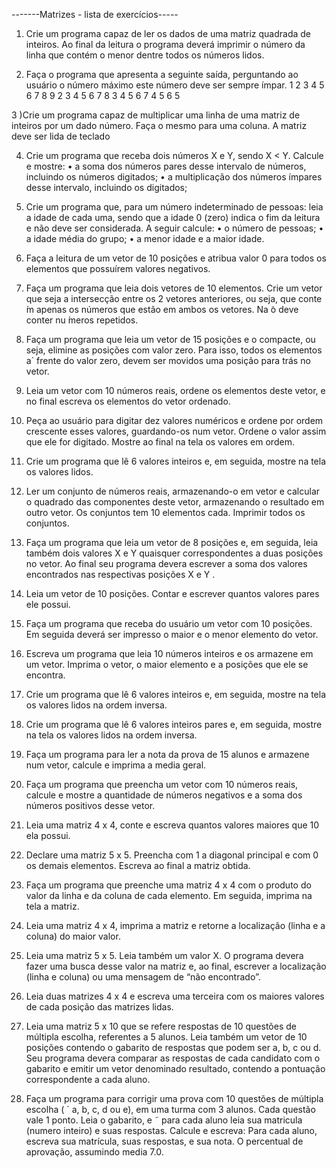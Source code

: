-------Matrizes - lista de exercícios-----

1) Crie um programa capaz de ler os dados de uma matriz quadrada de inteiros. Ao final da leitura o programa deverá imprimir o número da linha que contém o menor dentre todos os números lidos.

2) Faça o programa que apresenta a seguinte saída, perguntando ao usuário o número máximo este número deve ser sempre ímpar.
1 2 3 4 5 6 7 8 9
2 3 4 5 6 7 8
3 4 5 6 7
4 5 6
5

3 )Crie um programa capaz de multiplicar uma linha de uma matriz de inteiros por um dado número. Faça o mesmo para uma coluna. A matriz deve ser lida de teclado

4) Crie um programa que receba dois números X e Y, sendo X < Y. Calcule e mostre:
•	a soma dos números pares desse intervalo de números, incluindo os números digitados;
•	a multiplicação dos números ímpares desse intervalo, incluindo os digitados;

5) Crie um programa que, para um número indeterminado de pessoas: leia a idade de cada uma, sendo que a idade 0 (zero) indica o fim da leitura e não deve ser considerada. A seguir calcule:
•	o número de pessoas;
•	a idade média do grupo;
•	a menor idade e a maior idade.

6) Faça a leitura de um vetor de 10 posições e atribua valor 0 para todos os elementos que possuírem valores negativos.

7) Faça um programa que leia dois vetores de 10 elementos. Crie um vetor que seja a intersecção entre os 2 vetores anteriores, ou seja, que conte ́m apenas os números que estão em ambos os vetores. Na ̃o deve conter nu ́meros repetidos.

8) Faça um programa que leia um vetor de 15 posições e o compacte, ou seja, elimine as posições com valor zero. Para isso, todos os elementos a` frente do valor zero, devem ser movidos uma posição para trás no vetor.

9) Leia um vetor com 10 números reais, ordene os elementos deste vetor, e no final escreva os elementos do vetor ordenado.

10) Peça ao usuário para digitar dez valores numéricos e ordene por ordem crescente esses valores, guardando-os num vetor. Ordene o valor assim que ele for digitado. Mostre ao final na tela os valores em ordem.

11) Crie um programa que lê 6 valores inteiros e, em seguida, mostre na tela os valores lidos.

12) Ler um conjunto de números reais, armazenando-o em vetor e calcular o quadrado das componentes deste vetor, armazenando o resultado em outro vetor. Os conjuntos tem 10 elementos cada. Imprimir todos os conjuntos.

13) Faça um programa que leia um vetor de 8 posições e, em seguida, leia também dois valores X e Y quaisquer correspondentes a duas posições no vetor. Ao final seu programa devera escrever a soma dos valores encontrados nas respectivas posições X e Y .

14) Leia um vetor de 10 posições. Contar e escrever quantos valores pares ele possui.

15) Faça um programa que receba do usuário um vetor com 10 posições. Em seguida deverá ser impresso o maior e o menor elemento do vetor.

16) Escreva um programa que leia 10 números inteiros e os armazene em um vetor. Imprima o vetor, o maior elemento e a posições que ele se encontra.

17) Crie um programa que lê 6 valores inteiros e, em seguida, mostre na tela os valores lidos na ordem inversa.

18) Crie um programa que lê 6 valores inteiros pares e, em seguida, mostre na tela os valores lidos na ordem inversa.

19) Faça um programa para ler a nota da prova de 15 alunos e armazene num vetor, calcule e imprima a media geral.

20) Faça um programa que preencha um vetor com 10 números reais, calcule e mostre a quantidade de números negativos e a soma dos números positivos desse vetor.

21) Leia uma matriz 4 x 4, conte e escreva quantos valores maiores que 10 ela possui.

22) Declare uma matriz 5 x 5. Preencha com 1 a diagonal principal e com 0 os demais elementos. Escreva ao final a matriz obtida. 

23) Faça um programa que preenche uma matriz 4 x 4 com o produto do valor da linha e da coluna de cada elemento. Em seguida, imprima na tela a matriz.

24) Leia uma matriz 4 x 4, imprima a matriz e retorne a localização (linha e a coluna) do maior valor.

25) Leia uma matriz 5 x 5. Leia também um valor  X. O programa devera fazer uma busca desse valor na matriz e, ao final, escrever a localização (linha e coluna) ou uma mensagem de “não encontrado”.

26) Leia duas matrizes 4 x 4 e escreva uma terceira com os maiores valores de cada posição das matrizes lidas.

27) Leia uma matriz 5 x 10 que se refere respostas de 10 questões de múltipla escolha, referentes a 5 alunos. Leia também um vetor de 10 posições contendo o gabarito de respostas que podem ser a, b, c ou d. Seu programa devera comparar as respostas de cada candidato com o gabarito e emitir um vetor denominado resultado, contendo a pontuação correspondente a cada aluno.

28) Faça um programa para corrigir uma prova com 10 questões de múltipla escolha ( ´ a, b, c, d ou e), em uma turma com 3 alunos. Cada questão vale 1 ponto. Leia o gabarito, e ˜ para cada aluno leia sua matricula (numero inteiro) e suas respostas. Calcule e escreva: Para cada aluno, escreva sua matrícula, suas respostas, e sua nota. O percentual de aprovação, assumindo media 7.0.

